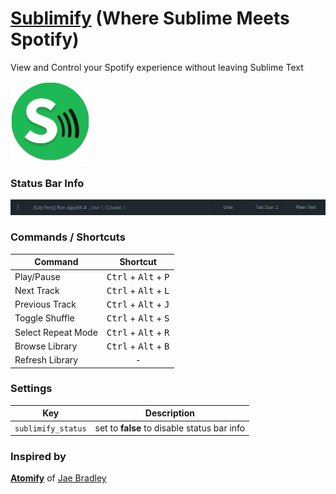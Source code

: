 # [Sublimify](https://atom.io/packages/atomify) (Where Sublime Meets Spotify)
View and Control your Spotify experience without leaving Sublime Text

![icon](icon.png)

### Status Bar Info

![status bar](status.png)

### Commands / Shortcuts

|       Command       |                      Shortcut                     |
|---------------------|:-------------------------------------------------:|
| Play/Pause          |  <kbd>Ctrl</kbd> + <kbd>Alt</kbd> + <kbd>P</kbd>  |  
| Next Track          |  <kbd>Ctrl</kbd> + <kbd>Alt</kbd> + <kbd>L</kbd>  |
| Previous Track      |  <kbd>Ctrl</kbd> + <kbd>Alt</kbd> + <kbd>J</kbd>  |
| Toggle Shuffle      |  <kbd>Ctrl</kbd> + <kbd>Alt</kbd> + <kbd>S</kbd>  |
| Select Repeat Mode  |  <kbd>Ctrl</kbd> + <kbd>Alt</kbd> + <kbd>R</kbd>  |
| Browse Library      |  <kbd>Ctrl</kbd> + <kbd>Alt</kbd> + <kbd>B</kbd>  |
| Refresh Library     |  -                                                | 

### Settings

|         Key        |                   Description                   |
|--------------------|-------------------------------------------------|
| `sublimify_status` | set to **false** to disable status bar info     |  


### Inspired by
**[Atomify](https://github.com/jaebradley/atomify/)** of [Jae Bradley](https://github.com/jaebradley)
